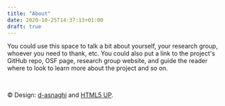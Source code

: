 ```yaml
---
title: "About"
date: 2020-10-25T14:37:13+01:00
draft: true
---
```


You could use this space to talk a bit about yourself, your research group, whoever you need to thank, etc. You could also put a link to the project's GitHub repo, OSF page, research group website, and guide the reader where to look to learn more about the project and so on.


&nbsp;&nbsp;&nbsp;&nbsp;
<!-- It would probably be good form to leave the copyright in place: -->
&copy; Design: [d-asnaghi](https://github.com/d-asnaghi) and [HTML5 UP](https://html5up.net).